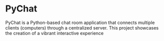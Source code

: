 # PyChat
PyChat is a Python-based chat room application that connects multiple clients (computers) through a centralized server. This project showcases the creation of a vibrant interactive experience 
